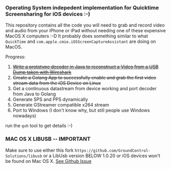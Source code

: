 ###  Operating System indepedent implementation for Quicktime Screensharing for iOS devices :-)
This repository contains all the code you will need to grab and record video and audio from your iPhone or iPad 
without needing one of these expensive MacOS X computers :-D
It probably does something similar to what `QuickTime` and `com.apple.cmio.iOSScreenCaptureAssistant` are doing on MacOS.

Progress:
1. [~~Write a prototype decoder in Java to reconstruct a Video from a USB Dump taken with Wireshark~~](https://github.com/danielpaulus/quicktime_video_hack/tree/JavaCMSampleBufDecoder/java-x264-decoder) 
2. ~~Create a Golang App to successfully enable and grab the first video stream data from the iOS Device on Linux~~
3. Get a continuous datastream from device working and port decoder from Java to Golang
4. Generate SPS and PPS dynamically
5. Generate GStreamer compatible x264 stream
6. Port to Windows (I don't know why, but still people use Windows nowadays)

run the `qvh` tool to get details :-)

### MAC OS X LIBUSB -- IMPORTANT
Make sure to use either this fork `https://github.com/GroundControl-Solutions/libusb`
or a LibUsb version BELOW 1.0.20 or iOS devices won't be found on Mac OS X.
[See Github Issue](https://github.com/libusb/libusb/issues/290)
